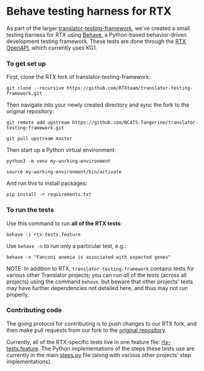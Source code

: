 # Behave testing harness for RTX

As part of the larger [translator-testing-framework](https://github.com/NCATS-Tangerine/translator-testing-framework), 
we've created a small testing harness for RTX using [Behave](https://behave.readthedocs.io/en/latest/), a Python-based 
behavior-driven development testing framework. These tests are done through the [RTX OpenAPI](https://rtx.ncats.io/api/rtx/v1/ui/),
which currently uses KG1.

### To get set up

First, clone the RTX fork of translator-testing-framework:

    git clone --recursive https://github.com/RTXteam/translator-testing-framework.git

Then navigate into your newly created directory and sync the fork to the original repository:

    git remote add upstream https://github.com/NCATS-Tangerine/translator-testing-framework.git

    git pull upstream master
    
Then start up a Python virtual environment:

    python3 -m venv my-working-environment

    source my-working-environment/bin/activate

And run this to install packages:

    pip install -r requirements.txt

### To run the tests

Use this command to run **all of the RTX tests**:

    behave -i rtx-tests.feature

Use `behave -n` to run only a particular test, e.g.:

    behave -n "Fanconi anemia is associated with expected genes"

NOTE: In addition to RTX, `translator-testing-framework` contains tests for various other Translator projects; you can run
_all_ of the tests (across all projects) using the command `behave`, but beware that other projects' tests may have further
dependencies not detailed here, and thus may not run properly.

### Contributing code

The going protocol for contributing is to push changes to our RTX fork, and then make pull requests from our fork 
to the [original repository](https://github.com/NCATS-Tangerine/translator-testing-framework).

Currently, all of the RTX-specific tests live in one feature file: [rtx-tests.feature](https://github.com/NCATS-Tangerine/translator-testing-framework/blob/master/features/rtx-tests.feature). 
The Python implementations of the steps these tests use are currently in the main [steps.py](https://github.com/NCATS-Tangerine/translator-testing-framework/blob/master/features/steps/steps.py) 
file (along with various other projects' step implementations).